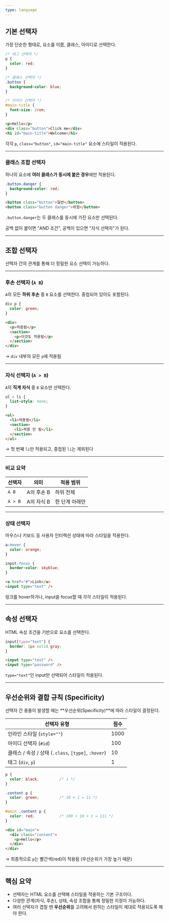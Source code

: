 ```yaml
---
type: language
---
```

## 기본 선택자

가장 단순한 형태로, 요소를 이름, 클래스, 아이디로 선택한다.

```css
/* 태그 선택자 */
p {
  color: red;
}

/* 클래스 선택자 */
.button {
  background-color: blue;
}

/* 아이디 선택자 */
#main-title {
  font-size: 2rem;
}

```

```html
<p>Hello</p>
<div class="button">Click me</div>
<h1 id="main-title">Welcome</h1>

```

각각 `p`, `class="button"`, `id="main-title"` 요소에 스타일이 적용된다.

---

### 클래스 조합 선택자

하나의 요소에 **여러 클래스가 동시에 붙은 경우**에만 적용된다.

```css
.button.danger {
  background-color: red;
}

```

```html
<button class="button">일반</button>
<button class="button danger">위험</button>

```

`.button.danger`는 두 클래스를 동시에 가진 요소만 선택된다.

공백 없이 붙이면 "AND 조건", 공백이 있으면 "자식 선택자"가 된다.

---

## 조합 선택자

선택자 간의 관계를 통해 더 정밀한 요소 선택이 가능하다.

---

### 후손 선택자 (`A B`)

`A`의 모든 **하위 후손** 중 `B` 요소를 선택한다. 중첩되어 있어도 포함된다.

```css
div p {
  color: green;
}

```

```html
<div>
  <p>적용됨</p>
  <section>
    <p>이것도 적용됨</p>
  </section>
</div>

```

→ `div` 내부의 모든 `p`에 적용됨

---

### 자식 선택자 (`A > B`)

`A`의 **직계 자식** 중 `B` 요소만 선택한다.

```css
ul > li {
  list-style: none;
}

```

```html
<ul>
  <li>적용됨</li>
  <section>
    <li>적용 안 됨</li>
  </section>
</ul>

```

→ 첫 번째 `li`만 적용되고, 중첩된 `li`는 제외된다

---

### 비교 요약

|선택자|의미|적용 범위|
|---|---|---|
|`A B`|A의 후손 B|하위 전체|
|`A > B`|A의 자식 B|한 단계 아래만|

---

### 상태 선택자

마우스나 키보드 등 사용자 인터랙션 상태에 따라 스타일을 적용한다.

```css
a:hover {
  color: orange;
}

input:focus {
  border-color: skyblue;
}

```

```html
<a href="#">Link</a>
<input type="text" />

```

링크를 hover하거나, input을 focus할 때 각각 스타일이 적용된다.

---

## 속성 선택자

HTML 속성 조건을 기반으로 요소를 선택한다.

```css
input[type="text"] {
  border: 1px solid gray;
}

```

```html
<input type="text" />
<input type="password" />

```

`type="text"`인 input만 선택되어 스타일이 적용된다.

---

## 우선순위와 결합 규칙 (Specificity)

선택자 간 충돌이 발생할 때는 **우선순위(Specificity)**에 따라 스타일이 결정된다.

|선택자 유형|점수|
|---|---|
|인라인 스타일 (`style=""`)|1000|
|아이디 선택자 (`#id`)|100|
|클래스 / 속성 / 상태 (`.class`, `[type]`, `:hover`)|10|
|태그 (`div`, `p`)|1|

```css
p {
  color: black;         /* 1 */
}

.content p {
  color: green;         /* 10 + 1 = 11 */
}

#main .content p {
  color: red;           /* 100 + 10 + 1 = 111 */
}

```

```html
<div id="main">
  <div class="content">
    <p>Hello</p>
  </div>
</div>

```

→ 최종적으로 `p`는 빨간색(red)이 적용됨 (우선순위가 가장 높기 때문)

---

## 핵심 요약

- 선택자는 HTML 요소를 선택해 스타일을 적용하는 기본 구조이다.
- 다양한 관계(자식, 후손), 상태, 속성 조합을 통해 정밀한 지정이 가능하다.
- 여러 선택자가 겹칠 땐 **우선순위**를 고려해서 원하는 스타일이 제대로 적용되도록 해야 한다.